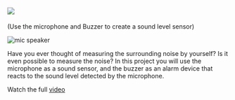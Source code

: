 # ![](https://place-hold.it/280x25/FFFFFF/532F4E/6FEB18&text=MICROPHONE_SPEAKER&bold&fontsize=18)

(Use the microphone and Buzzer to create a sound level sensor)

![mic speaker](https://user-images.githubusercontent.com/37689522/53421795-8fd2f180-39de-11e9-9a41-38020bf4bb90.gif)

Have you ever thought of measuring the surrounding noise by yourself? Is it even possible to measure the noise?
In this project you will use the microphone as a sound sensor, and the buzzer as an alarm device that reacts to the sound level detected by the microphone. 

Watch the full [video](https://www.youtube.com/watch?v=bSRxBlki2G8)
